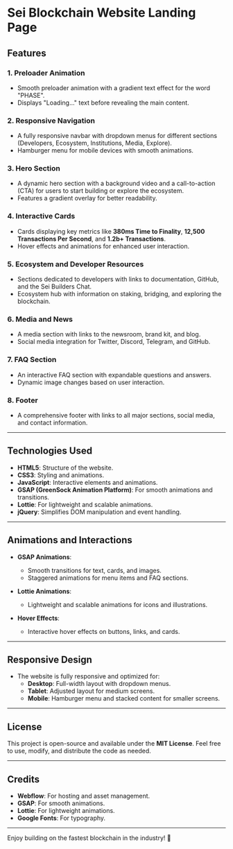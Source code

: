 # Sei Blockchain Website Landing Page

## **Features**

### 1. **Preloader Animation**
   - Smooth preloader animation with a gradient text effect for the word "PHASE".
   - Displays "Loading..." text before revealing the main content.

### 2. **Responsive Navigation**
   - A fully responsive navbar with dropdown menus for different sections (Developers, Ecosystem, Institutions, Media, Explore).
   - Hamburger menu for mobile devices with smooth animations.

### 3. **Hero Section**
   - A dynamic hero section with a background video and a call-to-action (CTA) for users to start building or explore the ecosystem.
   - Features a gradient overlay for better readability.

### 4. **Interactive Cards**
   - Cards displaying key metrics like **380ms Time to Finality**, **12,500 Transactions Per Second**, and **1.2b+ Transactions**.
   - Hover effects and animations for enhanced user interaction.

### 5. **Ecosystem and Developer Resources**
   - Sections dedicated to developers with links to documentation, GitHub, and the Sei Builders Chat.
   - Ecosystem hub with information on staking, bridging, and exploring the blockchain.

### 6. **Media and News**
   - A media section with links to the newsroom, brand kit, and blog.
   - Social media integration for Twitter, Discord, Telegram, and GitHub.

### 7. **FAQ Section**
   - An interactive FAQ section with expandable questions and answers.
   - Dynamic image changes based on user interaction.

### 8. **Footer**
   - A comprehensive footer with links to all major sections, social media, and contact information.

---

## **Technologies Used**

- **HTML5**: Structure of the website.
- **CSS3**: Styling and animations.
- **JavaScript**: Interactive elements and animations.
- **GSAP (GreenSock Animation Platform)**: For smooth animations and transitions.
- **Lottie**: For lightweight and scalable animations.
- **jQuery**: Simplifies DOM manipulation and event handling.
---

## **Animations and Interactions**

- **GSAP Animations**:
  - Smooth transitions for text, cards, and images.
  - Staggered animations for menu items and FAQ sections.

- **Lottie Animations**:
  - Lightweight and scalable animations for icons and illustrations.

- **Hover Effects**:
  - Interactive hover effects on buttons, links, and cards.

---

## **Responsive Design**

- The website is fully responsive and optimized for:
  - **Desktop**: Full-width layout with dropdown menus.
  - **Tablet**: Adjusted layout for medium screens.
  - **Mobile**: Hamburger menu and stacked content for smaller screens.

---

## **License**

This project is open-source and available under the **MIT License**. Feel free to use, modify, and distribute the code as needed.

---

## **Credits**

- **Webflow**: For hosting and asset management.
- **GSAP**: For smooth animations.
- **Lottie**: For lightweight animations.
- **Google Fonts**: For typography.

---

Enjoy building on the fastest blockchain in the industry! 🚀
